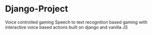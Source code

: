 # Django-Project

Voice controlled gaming 
 Speech to text recognition based gaming with interactive voice based actions built on django and vanilla JS
